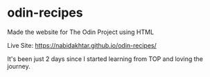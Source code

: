 # odin-recipes
Made the website for The Odin Project using HTML

Live Site: https://nabidakhtar.github.io/odin-recipes/

It's been just 2 days since I started learning from TOP and loving the journey.

